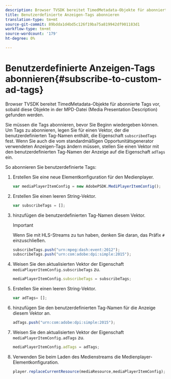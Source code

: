 ```yaml
---
description: Browser TVSDK bereitet TimedMetadata-Objekte für abonnierte Tags vor, sobald diese Objekte in der MPD-Datei (Media Presentation Description) gefunden werden.
title: Benutzerdefinierte Anzeigen-Tags abonnieren
translation-type: tm+mt
source-git-commit: 89bdda1d4bd5c126f19ba75a819942df901183d1
workflow-type: tm+mt
source-wordcount: '179'
ht-degree: 0%

---
```



# Benutzerdefinierte Anzeigen-Tags abonnieren{#subscribe-to-custom-ad-tags}

Browser TVSDK bereitet TimedMetadata-Objekte für abonnierte Tags vor, sobald diese Objekte in der MPD-Datei (Media Presentation Description) gefunden werden.

Sie müssen die Tags abonnieren, bevor Sie Beginn wiedergeben können.
Um Tags zu abonnieren, legen Sie für einen Vektor, der die benutzerdefinierten Tag-Namen enthält, die Eigenschaft `subscribedTags` fest. Wenn Sie auch die vom standardmäßigen Opportunitätsgenerator verwendeten Anzeigen-Tags ändern müssen, stellen Sie einen Vektor mit den benutzerdefinierten Tag-Namen der Anzeige auf die Eigenschaft `adTags` ein.

So abonnieren Sie benutzerdefinierte Tags:

1. Erstellen Sie eine neue Elementkonfiguration für den Medienplayer.

   ```js
   var mediaPlayerItemConfig = new AdobePSDK.MediPlayerItemConfig();
   ```

1. Erstellen Sie einen leeren String-Vektor.

   ```js
   var subscribeTags = [];
   ```

1. hinzufügen die benutzerdefinierten Tag-Namen diesem Vektor.

   >[!IMPORTANT]
   >
   >Wenn Sie mit HLS-Streams zu tun haben, denken Sie daran, das Präfix `#` einzuschließen.

   ```js
   subscribeTags.push("urn:mpeg:dash:event:2012"); 
   subscribeTags.push("urn:com:adobe:dpi:simple:2015"); 
   ```

1. Weisen Sie den aktualisierten Vektor der Eigenschaft `mediaPlayerItemConfig.subscribeTags` zu.

   ```js
   mediaPlayerItemConfig.subscribeTags = subscribeTags;
   ```

1. Erstellen Sie einen leeren String-Vektor.

   ```js
   var adTags= [];
   ```

1. hinzufügen Sie den benutzerdefinierten Tag-Namen für die Anzeige diesem Vektor an.

   ```js
   adTags.push("urn:com:adobe:dpi:simple:2015");
   ```

1. Weisen Sie den aktualisierten Vektor der Eigenschaft `mediaPlayerItemConfig.adTags` zu.

   ```js
   mediaPlayerItemConfig.adTags = adTags;
   ```

1. Verwenden Sie beim Laden des Medienstreams die Medienplayer-Elementkonfiguration.

   ```js
   player.replaceCurrentResource(mediaResource,mediaPlayerItemConfig);
   ```

